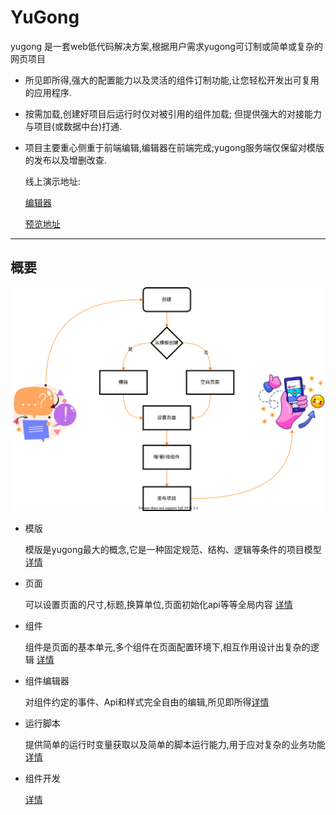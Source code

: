 # YuGong

yugong 是一套web低代码解决方案,根据用户需求yugong可订制或简单或复杂的网页项目

+ 所见即所得,强大的配置能力以及灵活的组件订制功能,让您轻松开发出可复用的应用程序.
  
+ 按需加载,创建好项目后运行时仅对被引用的组件加载; 但提供强大的对接能力与项目(或数据中台)打通.
  
+ 项目主要重心侧重于前端编辑,编辑器在前端完成;yugong服务端仅保留对模版的发布以及增删改查.

    线上演示地址:
    
    [编辑器](https://www.eightfeet.cn/yugong/dashboard/#/project)

    [预览地址](https://www.eightfeet.cn/yugong)

---

## 概要

![Minion](./design.drawio.svg)

+ 模版

    模版是yugong最大的概念,它是一种固定规范、结构、逻辑等条件的项目模型 [详情](./../template/README.md)

+ 页面

    可以设置页面的尺寸,标题,换算单位,页面初始化api等等全局内容 [详情](./../page/README.md)

+ 组件

    组件是页面的基本单元,多个组件在页面配置环境下,相互作用设计出复杂的逻辑 [详情](./../component/README.md)

+ 组件编辑器 
  
    对组件约定的事件、Api和样式完全自由的编辑,所见即所得[详情](./../moduleBoard/README.md)

+ 运行脚本 
  
    提供简单的运行时变量获取以及简单的脚本运行能力,用于应对复杂的业务功能[详情](./../script/README.md)

+ 组件开发
  
  [详情](./../component/README.md)
